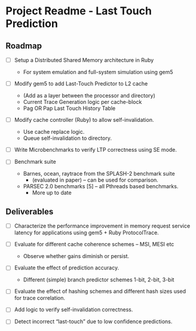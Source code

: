 # Project Readme - Last Touch Prediction

## Roadmap

- [ ] Setup a Distributed Shared Memory architecture in Ruby 
	- For system emulation and full-system simulation using gem5

- [ ] Modify gem5 to add Last-Touch Predictor to L2 cache 
	- (Add as a layer between the processor and directory)
	- Current Trace Generation logic per cache-block
	- Pag OR Pap Last Touch History Table

- [ ] Modify cache controller (Ruby) to allow self-invalidation.
	- Use cache replace logic.
	- Queue self-invalidation to directory.

- [ ] Write Microbenchmarks to verify LTP correctness using SE mode.

- [ ] Benchmark suite
	- Barnes, ocean, raytrace from the SPLASH-2 benchmark suite 
		- (evaluated in paper) – can be used for comparison.
	- PARSEC 2.0 benchmarks [5] – all Pthreads based benchmarks.
		- More up to date

## Deliverables

- [ ] Characterize the performance improvement in memory request service latency for applications using gem5 + Ruby ProtocolTrace.

- [ ] Evaluate for different cache coherence schemes – MSI, MESI etc
	- Observe whether gains diminish or persist.

- [ ] Evaluate the effect of prediction accuracy.
	- Different (simple) branch predictor schemes 1-bit, 2-bit, 3-bit

- [ ] Evaluate the effect of hashing schemes and different hash sizes used for trace correlation.

- [ ] Add logic to verify self-invalidation correctness.

- [ ] Detect incorrect “last-touch” due to low confidence predictions.


